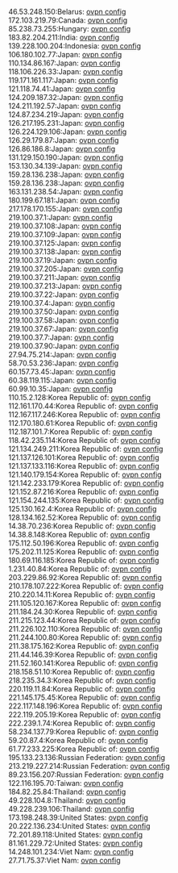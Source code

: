 46.53.248.150:Belarus: [ovpn config](vpn/46_53_248_150.ovpn)  
172.103.219.79:Canada: [ovpn config](vpn/172_103_219_79.ovpn)  
85.238.73.255:Hungary: [ovpn config](vpn/85_238_73_255.ovpn)  
183.82.204.211:India: [ovpn config](vpn/183_82_204_211.ovpn)  
139.228.100.204:Indonesia: [ovpn config](vpn/139_228_100_204.ovpn)  
106.180.102.77:Japan: [ovpn config](vpn/106_180_102_77.ovpn)  
110.134.86.167:Japan: [ovpn config](vpn/110_134_86_167.ovpn)  
118.106.226.33:Japan: [ovpn config](vpn/118_106_226_33.ovpn)  
119.171.161.117:Japan: [ovpn config](vpn/119_171_161_117.ovpn)  
121.118.74.41:Japan: [ovpn config](vpn/121_118_74_41.ovpn)  
124.209.187.32:Japan: [ovpn config](vpn/124_209_187_32.ovpn)  
124.211.192.57:Japan: [ovpn config](vpn/124_211_192_57.ovpn)  
124.87.234.219:Japan: [ovpn config](vpn/124_87_234_219.ovpn)  
126.217.195.231:Japan: [ovpn config](vpn/126_217_195_231.ovpn)  
126.224.129.106:Japan: [ovpn config](vpn/126_224_129_106.ovpn)  
126.29.179.87:Japan: [ovpn config](vpn/126_29_179_87.ovpn)  
126.86.186.8:Japan: [ovpn config](vpn/126_86_186_8.ovpn)  
131.129.150.190:Japan: [ovpn config](vpn/131_129_150_190.ovpn)  
153.130.34.139:Japan: [ovpn config](vpn/153_130_34_139.ovpn)  
159.28.136.238:Japan: [ovpn config](vpn/159_28_136_238.ovpn)  
159.28.136.238:Japan: [ovpn config](vpn/159_28_136_238.ovpn)  
163.131.238.54:Japan: [ovpn config](vpn/163_131_238_54.ovpn)  
180.199.67.181:Japan: [ovpn config](vpn/180_199_67_181.ovpn)  
217.178.170.155:Japan: [ovpn config](vpn/217_178_170_155.ovpn)  
219.100.37.1:Japan: [ovpn config](vpn/219_100_37_1.ovpn)  
219.100.37.108:Japan: [ovpn config](vpn/219_100_37_108.ovpn)  
219.100.37.109:Japan: [ovpn config](vpn/219_100_37_109.ovpn)  
219.100.37.125:Japan: [ovpn config](vpn/219_100_37_125.ovpn)  
219.100.37.138:Japan: [ovpn config](vpn/219_100_37_138.ovpn)  
219.100.37.19:Japan: [ovpn config](vpn/219_100_37_19.ovpn)  
219.100.37.205:Japan: [ovpn config](vpn/219_100_37_205.ovpn)  
219.100.37.211:Japan: [ovpn config](vpn/219_100_37_211.ovpn)  
219.100.37.213:Japan: [ovpn config](vpn/219_100_37_213.ovpn)  
219.100.37.22:Japan: [ovpn config](vpn/219_100_37_22.ovpn)  
219.100.37.4:Japan: [ovpn config](vpn/219_100_37_4.ovpn)  
219.100.37.50:Japan: [ovpn config](vpn/219_100_37_50.ovpn)  
219.100.37.58:Japan: [ovpn config](vpn/219_100_37_58.ovpn)  
219.100.37.67:Japan: [ovpn config](vpn/219_100_37_67.ovpn)  
219.100.37.7:Japan: [ovpn config](vpn/219_100_37_7.ovpn)  
219.100.37.90:Japan: [ovpn config](vpn/219_100_37_90.ovpn)  
27.94.75.214:Japan: [ovpn config](vpn/27_94_75_214.ovpn)  
58.70.53.236:Japan: [ovpn config](vpn/58_70_53_236.ovpn)  
60.157.73.45:Japan: [ovpn config](vpn/60_157_73_45.ovpn)  
60.38.119.115:Japan: [ovpn config](vpn/60_38_119_115.ovpn)  
60.99.10.35:Japan: [ovpn config](vpn/60_99_10_35.ovpn)  
110.15.2.128:Korea Republic of: [ovpn config](vpn/110_15_2_128.ovpn)  
112.161.170.44:Korea Republic of: [ovpn config](vpn/112_161_170_44.ovpn)  
112.167.117.246:Korea Republic of: [ovpn config](vpn/112_167_117_246.ovpn)  
112.170.180.61:Korea Republic of: [ovpn config](vpn/112_170_180_61.ovpn)  
112.187.101.7:Korea Republic of: [ovpn config](vpn/112_187_101_7.ovpn)  
118.42.235.114:Korea Republic of: [ovpn config](vpn/118_42_235_114.ovpn)  
121.134.249.211:Korea Republic of: [ovpn config](vpn/121_134_249_211.ovpn)  
121.137.126.101:Korea Republic of: [ovpn config](vpn/121_137_126_101.ovpn)  
121.137.133.116:Korea Republic of: [ovpn config](vpn/121_137_133_116.ovpn)  
121.140.179.154:Korea Republic of: [ovpn config](vpn/121_140_179_154.ovpn)  
121.142.233.179:Korea Republic of: [ovpn config](vpn/121_142_233_179.ovpn)  
121.152.87.216:Korea Republic of: [ovpn config](vpn/121_152_87_216.ovpn)  
121.154.244.135:Korea Republic of: [ovpn config](vpn/121_154_244_135.ovpn)  
125.130.162.4:Korea Republic of: [ovpn config](vpn/125_130_162_4.ovpn)  
128.134.162.52:Korea Republic of: [ovpn config](vpn/128_134_162_52.ovpn)  
14.38.70.236:Korea Republic of: [ovpn config](vpn/14_38_70_236.ovpn)  
14.38.8.148:Korea Republic of: [ovpn config](vpn/14_38_8_148.ovpn)  
175.112.50.196:Korea Republic of: [ovpn config](vpn/175_112_50_196.ovpn)  
175.202.11.125:Korea Republic of: [ovpn config](vpn/175_202_11_125.ovpn)  
180.69.116.185:Korea Republic of: [ovpn config](vpn/180_69_116_185.ovpn)  
1.231.40.84:Korea Republic of: [ovpn config](vpn/1_231_40_84.ovpn)  
203.229.86.92:Korea Republic of: [ovpn config](vpn/203_229_86_92.ovpn)  
210.178.107.222:Korea Republic of: [ovpn config](vpn/210_178_107_222.ovpn)  
210.220.14.11:Korea Republic of: [ovpn config](vpn/210_220_14_11.ovpn)  
211.105.120.167:Korea Republic of: [ovpn config](vpn/211_105_120_167.ovpn)  
211.184.24.30:Korea Republic of: [ovpn config](vpn/211_184_24_30.ovpn)  
211.215.123.44:Korea Republic of: [ovpn config](vpn/211_215_123_44.ovpn)  
211.226.102.110:Korea Republic of: [ovpn config](vpn/211_226_102_110.ovpn)  
211.244.100.80:Korea Republic of: [ovpn config](vpn/211_244_100_80.ovpn)  
211.38.175.162:Korea Republic of: [ovpn config](vpn/211_38_175_162.ovpn)  
211.44.146.39:Korea Republic of: [ovpn config](vpn/211_44_146_39.ovpn)  
211.52.160.141:Korea Republic of: [ovpn config](vpn/211_52_160_141.ovpn)  
218.158.51.10:Korea Republic of: [ovpn config](vpn/218_158_51_10.ovpn)  
218.235.34.3:Korea Republic of: [ovpn config](vpn/218_235_34_3.ovpn)  
220.119.11.84:Korea Republic of: [ovpn config](vpn/220_119_11_84.ovpn)  
221.145.175.45:Korea Republic of: [ovpn config](vpn/221_145_175_45.ovpn)  
222.117.148.196:Korea Republic of: [ovpn config](vpn/222_117_148_196.ovpn)  
222.119.205.19:Korea Republic of: [ovpn config](vpn/222_119_205_19.ovpn)  
222.239.1.74:Korea Republic of: [ovpn config](vpn/222_239_1_74.ovpn)  
58.234.137.79:Korea Republic of: [ovpn config](vpn/58_234_137_79.ovpn)  
59.20.87.4:Korea Republic of: [ovpn config](vpn/59_20_87_4.ovpn)  
61.77.233.225:Korea Republic of: [ovpn config](vpn/61_77_233_225.ovpn)  
195.133.23.136:Russian Federation: [ovpn config](vpn/195_133_23_136.ovpn)  
213.219.227.214:Russian Federation: [ovpn config](vpn/213_219_227_214.ovpn)  
89.23.156.207:Russian Federation: [ovpn config](vpn/89_23_156_207.ovpn)  
122.116.195.70:Taiwan: [ovpn config](vpn/122_116_195_70.ovpn)  
184.82.25.84:Thailand: [ovpn config](vpn/184_82_25_84.ovpn)  
49.228.104.8:Thailand: [ovpn config](vpn/49_228_104_8.ovpn)  
49.228.239.106:Thailand: [ovpn config](vpn/49_228_239_106.ovpn)  
173.198.248.39:United States: [ovpn config](vpn/173_198_248_39.ovpn)  
20.222.136.234:United States: [ovpn config](vpn/20_222_136_234.ovpn)  
72.201.89.118:United States: [ovpn config](vpn/72_201_89_118.ovpn)  
81.161.229.72:United States: [ovpn config](vpn/81_161_229_72.ovpn)  
14.248.101.234:Viet Nam: [ovpn config](vpn/14_248_101_234.ovpn)  
27.71.75.37:Viet Nam: [ovpn config](vpn/27_71_75_37.ovpn)  
